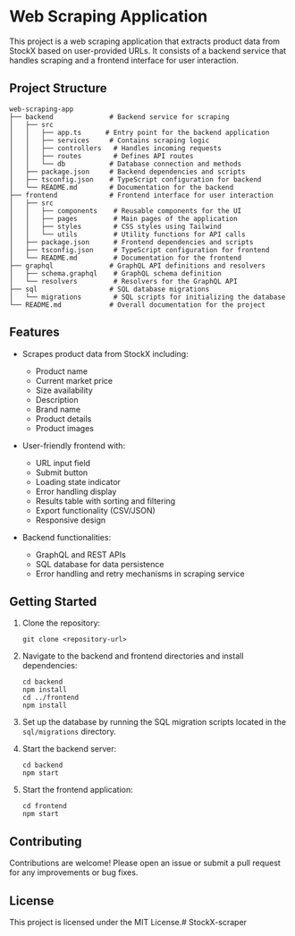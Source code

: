 # Web Scraping Application

This project is a web scraping application that extracts product data from StockX based on user-provided URLs. It consists of a backend service that handles scraping and a frontend interface for user interaction.

## Project Structure

```
web-scraping-app
├── backend              # Backend service for scraping
│   ├── src
│   │   ├── app.ts      # Entry point for the backend application
│   │   ├── services     # Contains scraping logic
│   │   ├── controllers   # Handles incoming requests
│   │   ├── routes        # Defines API routes
│   │   └── db           # Database connection and methods
│   ├── package.json     # Backend dependencies and scripts
│   ├── tsconfig.json    # TypeScript configuration for backend
│   └── README.md        # Documentation for the backend
├── frontend             # Frontend interface for user interaction
│   ├── src
│   │   ├── components    # Reusable components for the UI
│   │   ├── pages         # Main pages of the application
│   │   ├── styles        # CSS styles using Tailwind
│   │   └── utils         # Utility functions for API calls
│   ├── package.json      # Frontend dependencies and scripts
│   ├── tsconfig.json     # TypeScript configuration for frontend
│   └── README.md         # Documentation for the frontend
├── graphql              # GraphQL API definitions and resolvers
│   ├── schema.graphql    # GraphQL schema definition
│   └── resolvers         # Resolvers for the GraphQL API
├── sql                  # SQL database migrations
│   └── migrations        # SQL scripts for initializing the database
└── README.md            # Overall documentation for the project
```

## Features

- Scrapes product data from StockX including:
  - Product name
  - Current market price
  - Size availability
  - Description
  - Brand name
  - Product details
  - Product images

- User-friendly frontend with:
  - URL input field
  - Submit button
  - Loading state indicator
  - Error handling display
  - Results table with sorting and filtering
  - Export functionality (CSV/JSON)
  - Responsive design

- Backend functionalities:
  - GraphQL and REST APIs
  - SQL database for data persistence
  - Error handling and retry mechanisms in scraping service

## Getting Started

1. Clone the repository:
   ```
   git clone <repository-url>
   ```

2. Navigate to the backend and frontend directories and install dependencies:
   ```
   cd backend
   npm install
   cd ../frontend
   npm install
   ```

3. Set up the database by running the SQL migration scripts located in the `sql/migrations` directory.

4. Start the backend server:
   ```
   cd backend
   npm start
   ```

5. Start the frontend application:
   ```
   cd frontend
   npm start
   ```

## Contributing

Contributions are welcome! Please open an issue or submit a pull request for any improvements or bug fixes.

## License

This project is licensed under the MIT License.#   S t o c k X - s c r a p e r 
 
 
